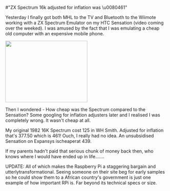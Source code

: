 #"ZX Spectrum 16k adjusted for inflation was \u0080461"

Yesterday I finally got both MHL to the TV and Bluetooth to the Wiimote working with a ZX Spectrum Emulator on my HTC Sensation (video coming over the weeked). I was amused by the fact that I was emulating a cheap old computer with an expensive mobile phone.

<a href="http://conoroneill.net/wp-content/uploads/2012/04/Manic_Miner_Screenshot.png"><img class="size-full wp-image-685 aligncenter" title="Manic_Miner_Screenshot" src="http://conoroneill.net/wp-content/uploads/2012/04/Manic_Miner_Screenshot.png" alt="" width="256" height="192" /></a>

Then I wondered - How cheap was the Spectrum compared to the Sensation? Some googling for inflation adjusters later and I realised I was completely wrong. It wasn't cheap at all.

My original 1982 16K Spectrum cost 125 in WH Smith. Adjusted for inflation that's 377.50 which is 461! Ouch, I really had no idea. An unsubsidised Sensation on Expansys ischeaperat 439.

If my parents hadn't paid that serious chunk of money back then, who knows where I would have ended up in life.......

UPDATE: All of which makes the Raspberry Pi a staggering bargain and utterlytransformational. Seeing someone on their site beg for early samples so he could show them to a African country's government is just one example of how important RPi is. Far beyond its technical specs or size.